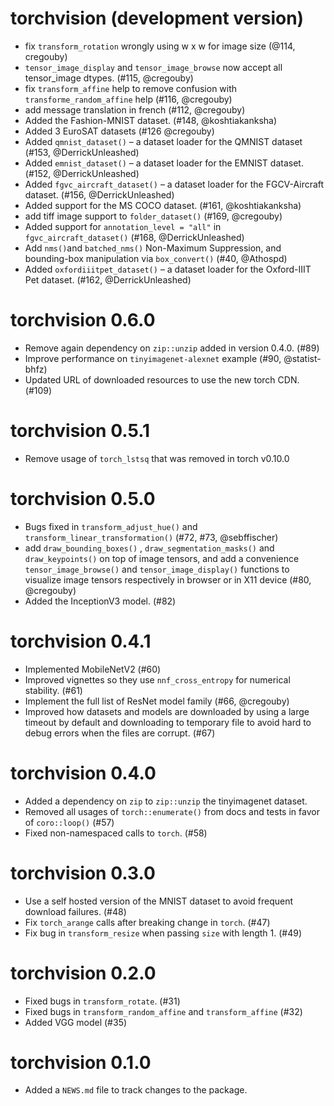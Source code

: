 # torchvision (development version)

- fix `transform_rotation` wrongly using w x w for image size (@114, cregouby)
- `tensor_image_display` and `tensor_image_browse` now accept all tensor_image dtypes. (#115, @cregouby) 
- fix `transform_affine` help to remove confusion with `transforme_random_affine` help (#116, @cregouby)
- add message translation in french (#112, @cregouby)
- Added the Fashion-MNIST dataset. (#148, @koshtiakanksha)
- Added 3 EuroSAT datasets (#126 @cregouby)
- Added `qmnist_dataset()` – a dataset loader for the QMNIST dataset (#153, @DerrickUnleashed)
- Added `emnist_dataset()` – a dataset loader for the EMNIST dataset. (#152, @DerrickUnleashed)
- Added `fgvc_aircraft_dataset()` – a dataset loader for the FGCV-Aircraft dataset. (#156, @DerrickUnleashed)
- Added support for the MS COCO dataset. (#161, @koshtiakanksha)
- add tiff image support to `folder_dataset()` (#169, @cregouby)
- Added support for `annotation_level = "all"` in `fgvc_aircraft_dataset()` (#168, @DerrickUnleashed)
- Add `nms()`and `batched_nms()` Non-Maximum Suppression, and bounding-box manipulation via `box_convert()` (#40, @Athospd)
- Added `oxfordiiitpet_dataset()` – a dataset loader for the Oxford-IIIT Pet dataset. (#162, @DerrickUnleashed)

# torchvision 0.6.0

- Remove again dependency on `zip::unzip` added in version 0.4.0. (#89)
- Improve performance on `tinyimagenet-alexnet` example (#90, @statist-bhfz)
- Updated URL of downloaded resources to use the new torch CDN. (#109)

# torchvision 0.5.1

- Remove usage of `torch_lstsq` that was removed in torch v0.10.0

# torchvision 0.5.0

-   Bugs fixed in `transform_adjust_hue()` and `transform_linear_transformation()` (#72, #73, @sebffischer)
-   add `draw_bounding_boxes()` , `draw_segmentation_masks()` and `draw_keypoints()` on top of image tensors, and add a convenience `tensor_image_browse()` and `tensor_image_display()` functions to visualize image tensors respectively in browser or in X11 device (#80, @cregouby)
-   Added the InceptionV3 model. (#82)

# torchvision 0.4.1

-   Implemented MobileNetV2 (#60)
-   Improved vignettes so they use `nnf_cross_entropy` for numerical stability. (#61)
-   Implement the full list of ResNet model family (#66, @cregouby)
-   Improved how datasets and models are downloaded by using a large timeout by default and downloading to temporary file to avoid hard to debug errors when the files are corrupt. (#67)

# torchvision 0.4.0

-   Added a dependency on `zip` to `zip::unzip` the tinyimagenet dataset.
-   Removed all usages of `torch::enumerate()` from docs and tests in favor of `coro::loop()` (#57)
-   Fixed non-namespaced calls to `torch`. (#58)

# torchvision 0.3.0

-   Use a self hosted version of the MNIST dataset to avoid frequent download failures. (#48)
-   Fix `torch_arange` calls after breaking change in `torch`. (#47)
-   Fix bug in `transform_resize` when passing `size` with length 1. (#49)

# torchvision 0.2.0

-   Fixed bugs in `transform_rotate`. (#31)
-   Fixed bugs in `transform_random_affine` and `transform_affine` (#32)
-   Added VGG model (#35)

# torchvision 0.1.0

-   Added a `NEWS.md` file to track changes to the package.

